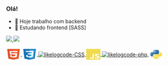 ### Olá!

- 🔭 Hoje trabalho com backend
- 🌱 Estudando frontend [SASS]

<div>
  <a href="github.com/iLikeLogCode">  
  <img height="180em" src="https://github-readme-stats.vercel.app/api?username=iLikeLogCode&show_icons=true&theme=dracula&include_all_commits=true&count_private=true"/>
  <img height="180em" src="https://github-readme-stats.vercel.app/api/top-langs/?username=iLikeLogCode&layout=compact&langs_count=7&theme=dracula"/>
</div> 
  
 <div style="display: inline_block"><br>
  <img align="center" alt="likelogcodea-HTML" height="30" width="40" src="https://raw.githubusercontent.com/devicons/devicon/master/icons/html5/html5-original.svg">
  <img align="center" alt="likelogcode-CSS" height="30" width="40" src="https://raw.githubusercontent.com/devicons/devicon/master/icons/css3/css3-original.svg">
  <img align="center" alt="likelogcode-CSS" height="30" width="40" src="https://cdn.jsdelivr.net/gh/devicons/devicon/icons/sass/sass-original.svg">
  <img align="center" alt="likelogcode-Js" height="30" width="40" src="https://raw.githubusercontent.com/devicons/devicon/master/icons/javascript/javascript-plain.svg">
  <img align="center" alt="likelogcode-php" height="30" width="40" src="https://cdn.jsdelivr.net/gh/devicons/devicon/icons/php/php-original.svg">
  <img align="center" alt="likelogcode-Python" height="30" width="40" src="https://raw.githubusercontent.com/devicons/devicon/master/icons/python/python-original.svg">   
</div>  
